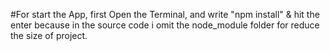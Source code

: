 #For start the App, first Open the Terminal, and write "npm install" & hit the enter because in the source code i omit the node_module folder for reduce the size of project.
